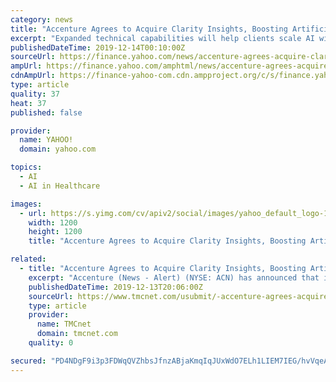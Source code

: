 ```yaml
---
category: news
title: "Accenture Agrees to Acquire Clarity Insights, Boosting Artificial Intelligence Impact for Clients in North America"
excerpt: "Expanded technical capabilities will help clients scale AI with purpose that meets increasing cross-industry demands Accenture (NYSE: ACN) has announced that it has entered into an agreement to acquire Clarity Insights, a U.S.-based data consultancy with deep data science, artificial intelligence (AI) and machine learning (ML) expertise."
publishedDateTime: 2019-12-14T00:10:00Z
sourceUrl: https://finance.yahoo.com/news/accenture-agrees-acquire-clarity-insights-181500935.html
ampUrl: https://finance.yahoo.com/amphtml/news/accenture-agrees-acquire-clarity-insights-181500935.html
cdnAmpUrl: https://finance-yahoo-com.cdn.ampproject.org/c/s/finance.yahoo.com/amphtml/news/accenture-agrees-acquire-clarity-insights-181500935.html
type: article
quality: 37
heat: 37
published: false

provider:
  name: YAHOO!
  domain: yahoo.com

topics:
  - AI
  - AI in Healthcare

images:
  - url: https://s.yimg.com/cv/apiv2/social/images/yahoo_default_logo-1200x1200.png
    width: 1200
    height: 1200
    title: "Accenture Agrees to Acquire Clarity Insights, Boosting Artificial Intelligence Impact for Clients in North America"

related:
  - title: "Accenture Agrees to Acquire Clarity Insights, Boosting Artificial Intelligence Impact for Clients in North America"
    excerpt: "Accenture (News - Alert) (NYSE: ACN) has announced that it has entered into an agreement to acquire Clarity Insights, a U.S.-based data consultancy with deep data science, artificial intelligence ... and global lead for Applied Intelligence at Accenture. \"Their focus on insight-driven transformation for healthcare bolsters Accenture's ..."
    publishedDateTime: 2019-12-13T20:06:00Z
    sourceUrl: https://www.tmcnet.com/usubmit/-accenture-agrees-acquire-clarity-insights-boosting-artificial-intelligence-/2019/12/13/9069581.htm
    type: article
    provider:
      name: TMCnet
      domain: tmcnet.com
    quality: 0

secured: "PD4NDgF9i3p3FDWqQVZhbsJfnzABjaKmqIqJUxWdO7ELh1LIEM7IEG/hvVqeA9mGkJ+Em7eyNCl96E5uIeq7NEl1PDXRhmHdC3dhKCzWVtHzF2MxUprNoDw8A+/Ge4jS4h6icCl74Uc6fX5Jpvl1nELtLpQ6Glwja7WzC5gnbIZYKcXWxNpBcde5CkNFgZkwcoS9bOA6qVP4u4JW8KKHOGIld6IROj3D96eyXZ2effGUd2I7Wgt019YXmcXOww6xBATpCG2GdIi73QzesEfSWg==;3qj/QSU7yaL1sLxjjv7cqQ=="
---
```


